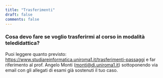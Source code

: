 ```yaml
---
title: "Trasferimenti"
draft: false
comments: false
---
```


### Cosa devo fare se voglio trasferirmi al corso in modalità teledidattica? 
Puoi leggere quanto previsto:
https://www.studiareinformatica.uniroma1.it/trasferimenti-passaggi
e far riferimento al prof. Angelo Monti (monti@di.uniroma1.it) sottoponendo via email con gli allegati di esami già sostenuti il tuo caso.
